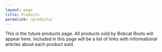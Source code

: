 ```yaml
---
layout: page
title: Products
permalink: /products/
---
```


This is the future products page. All products sold by Bobcat Roots will appear here. Included in this page will be a list of links with informational articles about each product sold.

